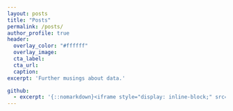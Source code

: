 ```yaml
---
layout: posts
title: "Posts"
permalink: /posts/
author_profile: true
header:
  overlay_color: "#ffffff"
  overlay_image: 
  cta_label: 
  cta_url: 
  caption:
excerpt: 'Further musings about data.'

github:
  - excerpt: '{::nomarkdown}<iframe style="display: inline-block;" src="https://ghbtns.com/github-btn.html?user=mmistakes&repo=minimal-mistakes&type=star&count=true&size=large" frameborder="0" scrolling="0" width="160px" height="30px"></iframe> <iframe style="display: inline-block;" src="https://ghbtns.com/github-btn.html?user=mmistakes&repo=minimal-mistakes&type=fork&count=true&size=large" frameborder="0" scrolling="0" width="158px" height="30px"></iframe>{:/nomarkdown}'
---
```

